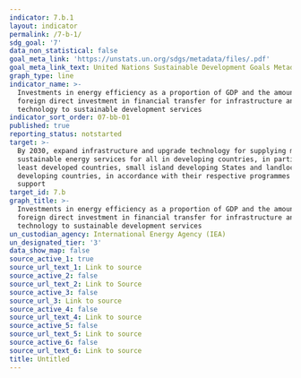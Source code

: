 ```yaml
---
indicator: 7.b.1
layout: indicator
permalink: /7-b-1/
sdg_goal: '7'
data_non_statistical: false
goal_meta_link: 'https://unstats.un.org/sdgs/metadata/files/.pdf'
goal_meta_link_text: United Nations Sustainable Development Goals Metadata (PDF 4.0 MB)
graph_type: line
indicator_name: >-
  Investments in energy efficiency as a proportion of GDP and the amount of
  foreign direct investment in financial transfer for infrastructure and
  technology to sustainable development services
indicator_sort_order: 07-bb-01
published: true
reporting_status: notstarted
target: >-
  By 2030, expand infrastructure and upgrade technology for supplying modern and
  sustainable energy services for all in developing countries, in particular
  least developed countries, small island developing States and landlocked
  developing countries, in accordance with their respective programmes of
  support
target_id: 7.b
graph_title: >-
  Investments in energy efficiency as a proportion of GDP and the amount of
  foreign direct investment in financial transfer for infrastructure and
  technology to sustainable development services
un_custodian_agency: International Energy Agency (IEA)
un_designated_tier: '3'
data_show_map: false
source_active_1: true
source_url_text_1: Link to source
source_active_2: false
source_url_text_2: Link to Source
source_active_3: false
source_url_3: Link to source
source_active_4: false
source_url_text_4: Link to source
source_active_5: false
source_url_text_5: Link to source
source_active_6: false
source_url_text_6: Link to source
title: Untitled
---
```

